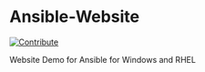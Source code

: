 # Ansible-Website
[![Contribute](https://www.eclipse.org/che/contribute.svg)](https://devspaces.apps.hypershift.shadowman.dev/#https://github.com/shadowman-lab/Ansible-Website)

Website Demo for Ansible for Windows and RHEL
